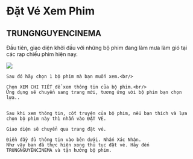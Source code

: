<h1>Đặt Vé Xem Phim</h1>
<h2>TRUNGNGUYENCINEMA</h2>
<p>
    Đầu tiên, giao diện khởi đầu với những bộ phim đang làm mưa làm gió tại các rap chiếu phim hiện nay.<br/>
    
   <img src="https://scontent.fdad1-1.fna.fbcdn.net/v/t1.15752-9/62342648_635311533611161_7152274051501654016_n.png?_nc_cat=104&_nc_oc=AQnQi4LuU_1r4vhWQ0qQq5gW_q73za200o3VlkF_8V7v67kTdtt1ZJLdKlez9dbrMZI&_nc_ht=scontent.fdad1-1.fna&oh=879dc3fb889841790680e9f7c154c95e&oe=5D9107BA"></img>
    
    Sau đó hãy chọn 1 bộ phim mà bạn muốn xem.<br/>
    
    Chọn XEM CHI TIẾT để xem thông tin của bộ phim.<br/>
    Ứng dụng sẽ chuyển sang trang mới, tương ứng với bộ phim bạn chọn lựa..
    
    
    Sau khi xem thông tin, cốt truyện của bộ phim, nếu bạn thích và lựa chọn bộ phim này thì nhấn vào ĐẶT VÉ.
    
    Giao diện sẽ chuyển qua trang đặt vé.
    
    Điền đầy đủ thông tin vào bên dưới. Nhấn Xác Nhận.
    Như vậy bạn đã thực hiện xong thủ tục đặt vé. Hãy đến TRUNGNGUYENCINEMA và tận hưởng bộ phim.
</p>
</br>


